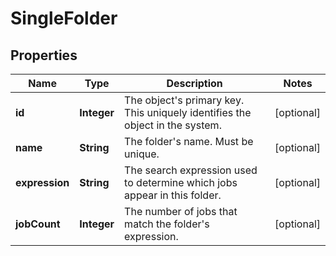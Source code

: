 

# SingleFolder


## Properties

Name | Type | Description | Notes
------------ | ------------- | ------------- | -------------
**id** | **Integer** | The object&#39;s primary key. This uniquely identifies the object in the system. |  [optional]
**name** | **String** | The folder&#39;s name. Must be unique. |  [optional]
**expression** | **String** | The search expression used to determine which jobs appear in this folder. |  [optional]
**jobCount** | **Integer** | The number of jobs that match the folder&#39;s expression. |  [optional]



